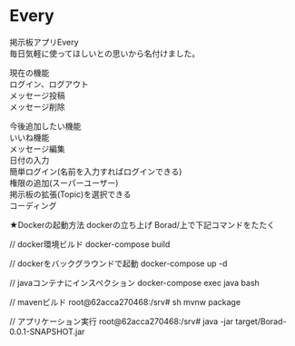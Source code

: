 # Every
掲示板アプリEvery  
毎日気軽に使ってほしいとの思いから名付けました。

現在の機能  
ログイン、ログアウト  
メッセージ投稿  
メッセージ削除 


今後追加したい機能  
いいね機能  
メッセージ編集  
日付の入力  
簡単ログイン(名前を入力すればログインできる)  
権限の追加(スーパーユーザー)  
掲示板の拡張(Topic)を選択できる  
コーディング



★Dockerの起動方法
dockerの立ち上げ
Borad/上で下記コマンドをたたく

// docker環境ビルド
docker-compose build

// dockerをバックグラウンドで起動
docker-compose up -d

// javaコンテナにインスペクション
docker-compose exec java bash

// mavenビルド
root@62acca270468:/srv# sh mvnw package

// アプリケーション実行
root@62acca270468:/srv# java -jar target/Borad-0.0.1-SNAPSHOT.jar
